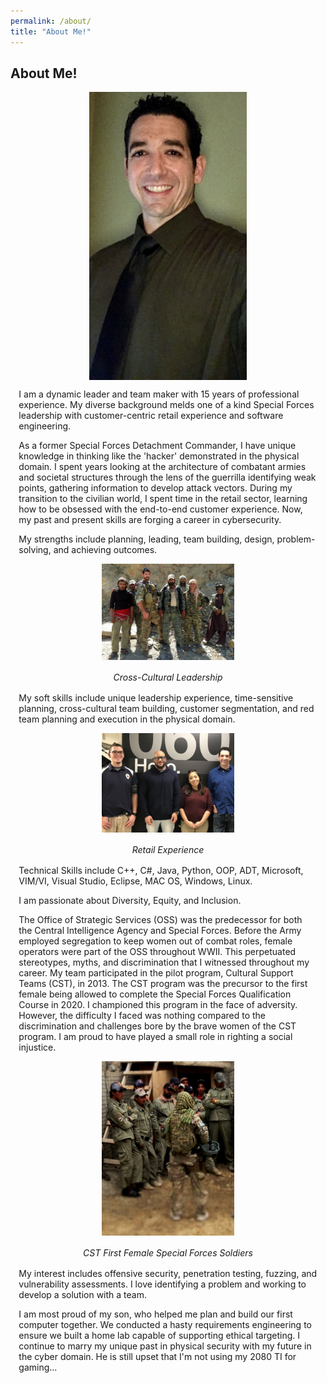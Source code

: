 ```yaml
---
permalink: /about/
title: "About Me!"
---
```

 <style> .indented { padding-left: 10pt; padding-right: 10pt; } </style>
<style> .half {     display: block;
  margin-left: auto;
  margin-right: auto; width: 50%; } </style>
  <style>
  figure {
}
  figure figcaption {
   font-style: italic;
  padding: 2px;
  text-align: center;
}
  </style>
## About Me!
<center><img src ="https://github.com/dunhamc13/dunhamc13.github.io/blob/master/IMG_5120.jpg?raw=true" class="half"></center>  
<p class="indented">I am a dynamic leader and team maker with 15 years of professional experience. My diverse background melds one of a kind Special Forces leadership with customer-centric retail experience and software engineering.</p>
<p></p>
<p class="indented">As a former Special Forces Detachment Commander, I have unique knowledge in thinking like the 'hacker' demonstrated in the physical domain. I spent years looking at the architecture of combatant armies and societal structures through the lens of the guerrilla identifying weak points, gathering information to develop attack vectors. During my transition to the civilian world, I spent time in the retail sector, learning how to be obsessed with the end-to-end customer experience. Now, my past and present skills are forging a career in cybersecurity. </p>
<p></p>
<p class="indented">My strengths include planning, leading, team building, design, problem-solving, and achieving outcomes.</p>
<p></p>
<p><center><figure><img src ="https://github.com/dunhamc13/dunhamc13.github.io/blob/master/655.jpg?raw=true" class="half"><img hspace="20"><figcaption class="figure-caption text-center"><center>Cross-Cultural Leadership</center></figcaption></figure></center></p>  
<p></p>
<p class="indented">My soft skills include unique leadership experience, time-sensitive planning, cross-cultural team building, customer segmentation, and red team planning and execution in the physical domain.</p>
<p></p>
<p><center><figure><img src ="https://github.com/dunhamc13/dunhamc13.github.io/blob/master/IMG_6321.jpg?raw=true" class="half"><img hspace="20"><figcaption>Retail Experience</figcaption></figure></center></p>  
<p></p>
<p class="indented">Technical Skills include C++, C#, Java, Python, OOP, ADT, Microsoft, VIM/VI, Visual Studio, Eclipse, MAC OS, Windows, Linux.</p>
<p></p>
<p class="indented">I am passionate about Diversity, Equity, and Inclusion.</p>
<p class="indented">The Office of Strategic Services (OSS) was the predecessor for both the Central Intelligence Agency and Special Forces. Before the Army employed segregation to keep women out of combat roles, female operators were part of the OSS throughout WWII.  This perpetuated stereotypes, myths, and discrimination that I witnessed throughout my career.  My team participated in the pilot program, Cultural Support Teams (CST), in 2013.  The CST program was the precursor to the first female being allowed to complete the Special Forces Qualification Course in 2020.  I championed this program in the face of adversity.  However, the difficulty I faced was nothing compared to the discrimination and challenges bore by the brave women of the CST program.  I am proud to have played a small role in righting a social injustice.  </p>
<p></p>
<p></p>
<p><center><figure><img src ="https://github.com/dunhamc13/dunhamc13.github.io/blob/master/cst.jpg?raw=true" class="half"><img hspace="20"><figcaption>CST First Female Special Forces Soldiers</figcaption></figure></center></p>  
<p class="indented">My interest includes offensive security, penetration testing, fuzzing, and vulnerability assessments.  I love identifying a problem and working to develop a solution with a team.  </p>
<p></p>
<p class="indented">I am most proud of my son, who helped me plan and build our first computer together.  We conducted a hasty requirements engineering to ensure we built a home lab capable of supporting ethical targeting. I continue to marry my unique past in physical security with my future in the cyber domain.  He is still upset that I'm not using my 2080 TI for gaming...  </p>



